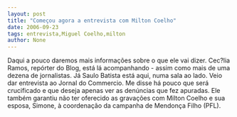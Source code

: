 ```yaml
---
layout: post
title: "Começou agora a entrevista com Milton Coelho"
date: 2006-09-23
tags: entrevista,Miguel Coelho,milton
author: None
---
```

Daqui a pouco daremos mais informações sobre o que ele vai dizer. Cec?lia Ramos, repórter do Blog, está lá acompanhando - assim como mais de uma dezena de jornalistas.
Já Saulo Batista está aqui, numa sala ao lado. Veio dar entrevista ao Jornal do Commercio.
Me disse há pouco que será crucificado e que deseja apenas ver as denúncias que fez apuradas.
Ele também garantiu não ter oferecido as gravações com Milton Coelho e sua esposa, Simone, à coordenação da campanha de Mendonça Filho (PFL). 